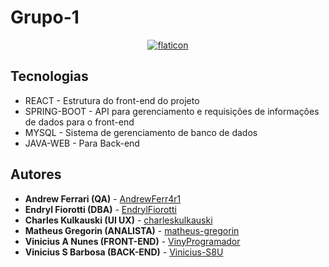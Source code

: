 # Grupo-1
<p align="center">
<a href="https://imgbb.com/">
<img src="https://i.ibb.co/pbrGzB0/Capturar-removebg-preview-1.png" alt="flaticon" border="0"></a>
</p>

## Tecnologias
- REACT - Estrutura do front-end do projeto
- SPRING-BOOT - API para gerenciamento e requisições de informações de dados para o front-end
- MYSQL - Sistema de gerenciamento de banco de dados
- JAVA-WEB - Para Back-end



## Autores
- **Andrew Ferrari (QA)** - [AndrewFerr4r1](https://github.com/AndrewFerr4r1)
- **Endryl Fiorotti (DBA)** - [EndrylFiorotti](https://github.com/EndrylFiorotti)
- **Charles Kulkauski (UI UX)** - [charleskulkauski](https://github.com/charleskulkauski)
- **Matheus Gregorin (ANALISTA)** - [matheus-gregorin](https://github.com/matheus-gregorin)
- **Vinicius A Nunes (FRONT-END)** - [VinyProgramador](https://github.com/VinyProgramador)
- **Vinicius S Barbosa (BACK-END)** - [Vinicius-S8U](https://github.com/Vinicius-S8U)
